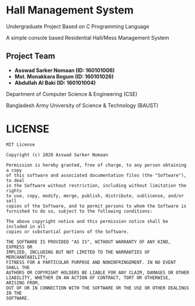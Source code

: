 # Hall Management System
Undergraduate Project Based on C Programming Language

A simple console based Residential Hall/Mess Management System


## Project Team
* **Asswad Sarker Nomaan (ID: 160101006)**
* **Mst. Monakkara Begum (ID: 160101026)**
* **Abdullah Al Baki (ID: 160101004)**


Department of Computer Science & Engineering (CSE)

Bangladesh Army University of Science & Technology (BAUST)

# LICENSE
```
MIT License

Copyright (c) 2020 Asswad Sarker Nomaan

Permission is hereby granted, free of charge, to any person obtaining a copy
of this software and associated documentation files (the "Software"), to deal
in the Software without restriction, including without limitation the rights
to use, copy, modify, merge, publish, distribute, sublicense, and/or sell
copies of the Software, and to permit persons to whom the Software is
furnished to do so, subject to the following conditions:

The above copyright notice and this permission notice shall be included in all
copies or substantial portions of the Software.

THE SOFTWARE IS PROVIDED "AS IS", WITHOUT WARRANTY OF ANY KIND, EXPRESS OR
IMPLIED, INCLUDING BUT NOT LIMITED TO THE WARRANTIES OF MERCHANTABILITY,
FITNESS FOR A PARTICULAR PURPOSE AND NONINFRINGEMENT. IN NO EVENT SHALL THE
AUTHORS OR COPYRIGHT HOLDERS BE LIABLE FOR ANY CLAIM, DAMAGES OR OTHER
LIABILITY, WHETHER IN AN ACTION OF CONTRACT, TORT OR OTHERWISE, ARISING FROM,
OUT OF OR IN CONNECTION WITH THE SOFTWARE OR THE USE OR OTHER DEALINGS IN THE
SOFTWARE.
```
